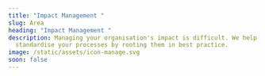 ```yaml
---
title: "Impact Management "
slug: Area
heading: "Impact Management "
description: Managing your organisation's impact is difficult. We help you
  standardise your processes by rooting them in best practice.
image: /static/assets/icon-manage.svg
soon: false
---
```

